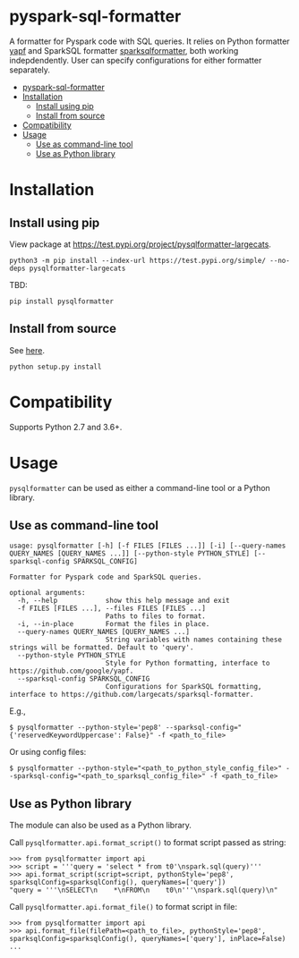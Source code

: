 # pyspark-sql-formatter
A formatter for Pyspark code with SQL queries. It relies on Python formatter [yapf](https://github.com/google/yapf) and SparkSQL formatter [sparksqlformatter](https://github.com/largecats/sparksql-formatter), both working indepdendently. User can specify configurations for either formatter separately.

- [pyspark-sql-formatter](#pyspark-sql-formatter)
- [Installation](#installation)
  - [Install using pip](#install-using-pip)
  - [Install from source](#install-from-source)
- [Compatibility](#compatibility)
- [Usage](#usage)
  - [Use as command-line tool](#use-as-command-line-tool)
  - [Use as Python library](#use-as-python-library)

# Installation

## Install using pip
View package at https://test.pypi.org/project/pysqlformatter-largecats.
```
python3 -m pip install --index-url https://test.pypi.org/simple/ --no-deps pysqlformatter-largecats
```
TBD:
```
pip install pysqlformatter
```

## Install from source
See [here](https://docs.python.org/2/install/index.html#splitting-the-job-up).
```
python setup.py install
```

# Compatibility
Supports Python 2.7 and 3.6+.

# Usage
`pysqlformatter` can be used as either a command-line tool or a Python library.

## Use as command-line tool
```
usage: pysqlformatter [-h] [-f FILES [FILES ...]] [-i] [--query-names QUERY_NAMES [QUERY_NAMES ...]] [--python-style PYTHON_STYLE] [--sparksql-config SPARKSQL_CONFIG]

Formatter for Pyspark code and SparkSQL queries.

optional arguments:
  -h, --help            show this help message and exit
  -f FILES [FILES ...], --files FILES [FILES ...]
                        Paths to files to format.
  -i, --in-place        Format the files in place.
  --query-names QUERY_NAMES [QUERY_NAMES ...]
                        String variables with names containing these strings will be formatted. Default to 'query'.
  --python-style PYTHON_STYLE
                        Style for Python formatting, interface to https://github.com/google/yapf.
  --sparksql-config SPARKSQL_CONFIG
                        Configurations for SparkSQL formatting, interface to https://github.com/largecats/sparksql-formatter.
```
E.g.,
```
$ pysqlformatter --python-style='pep8' --sparksql-config="{'reservedKeywordUppercase': False}" -f <path_to_file>
```
Or using config files:
```
$ pysqlformatter --python-style="<path_to_python_style_config_file>" --sparksql-config="<path_to_sparksql_config_file>" -f <path_to_file>
```

## Use as Python library
The module can also be used as a Python library.

Call `pysqlformatter.api.format_script()` to format script passed as string:
```
>>> from pysqlformatter import api
>>> script = '''query = 'select * from t0'\nspark.sql(query)'''
>>> api.format_script(script=script, pythonStyle='pep8', sparksqlConfig=sparksqlConfig(), queryNames=['query'])
"query = '''\nSELECT\n    *\nFROM\n    t0\n'''\nspark.sql(query)\n"
```
Call `pysqlformatter.api.format_file()` to format script in file:
```
>>> from pysqlformatter import api
>>> api.format_file(filePath=<path_to_file>, pythonStyle='pep8', sparksqlConfig=sparksqlConfig(), queryNames=['query'], inPlace=False)
...
```